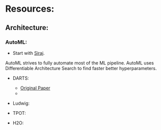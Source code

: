 # Resources:


## Architecture:

### AutoML:
* Start with [Siraj](https://www.youtube.com/watch?v=jn-22XyKsgo&t=489s).

AutoML strives to fully automate most of the ML pipeline. AutoML uses Differentiable Architecture Search to find faster better hyperparameters.

* DARTS:

  * [Original Paper](https://arxiv.org/abs/1806.09055)
  * []()


* Ludwig:

* TPOT:

* H2O:
